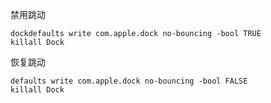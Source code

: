 禁用跳动

```
dockdefaults write com.apple.dock no-bouncing -bool TRUE
killall Dock
```


恢复跳动

```
defaults write com.apple.dock no-bouncing -bool FALSE
killall Dock
```
